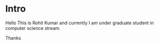 <h1> Intro </h1>
<p> Hello This is Rohit Kumar and currently I am under graduate student in computer science stream.</p>
<p> Thanks </p>